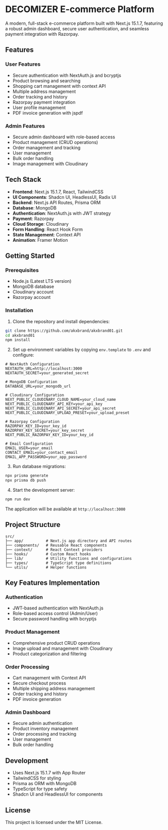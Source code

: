 # DECOMIZER E-commerce Platform

A modern, full-stack e-commerce platform built with Next.js 15.1.7, featuring a robust admin dashboard, secure user authentication, and seamless payment integration with Razorpay.

## Features

### User Features
- Secure authentication with NextAuth.js and bcryptjs
- Product browsing and searching
- Shopping cart management with context API
- Multiple address management
- Order tracking and history
- Razorpay payment integration
- User profile management
- PDF invoice generation with jspdf

### Admin Features
- Secure admin dashboard with role-based access
- Product management (CRUD operations)
- Order management and tracking
- User management
- Bulk order handling
- Image management with Cloudinary

## Tech Stack

- **Frontend**: Next.js 15.1.7, React, TailwindCSS
- **UI Components**: Shadcn UI, HeadlessUI, Radix UI
- **Backend**: Next.js API Routes, Prisma ORM
- **Database**: MongoDB
- **Authentication**: NextAuth.js with JWT strategy
- **Payment**: Razorpay
- **Cloud Storage**: Cloudinary
- **Form Handling**: React Hook Form
- **State Management**: Context API
- **Animation**: Framer Motion

## Getting Started

### Prerequisites

- Node.js (Latest LTS version)
- MongoDB database
- Cloudinary account
- Razorpay account

### Installation

1. Clone the repository and install dependencies:
```bash
git clone https://github.com/akxbrand/akxbrand01.git
cd akxbrand01
npm install
```

2. Set up environment variables by copying `env.template` to `.env` and configure:

```env
# NextAuth Configuration
NEXTAUTH_URL=http://localhost:3000
NEXTAUTH_SECRET=your_generated_secret

# MongoDB Configuration
DATABASE_URL=your_mongodb_url

# Cloudinary Configuration
NEXT_PUBLIC_CLOUDINARY_CLOUD_NAME=your_cloud_name
NEXT_PUBLIC_CLOUDINARY_API_KEY=your_api_key
NEXT_PUBLIC_CLOUDINARY_API_SECRET=your_api_secret
NEXT_PUBLIC_CLOUDINARY_UPLOAD_PRESET=your_upload_preset

# Razorpay Configuration
RAZORPAY_KEY_ID=your_key_id
RAZORPAY_KEY_SECRET=your_key_secret
NEXT_PUBLIC_RAZORPAY_KEY_ID=your_key_id

# Email Configuration
EMAIL_USER=your_email
CONTACT_EMAIL=your_contact_email
EMAIL_APP_PASSWORD=your_app_password
```

3. Run database migrations:
```bash
npx prisma generate
npx prisma db push
```

4. Start the development server:
```bash
npm run dev
```

The application will be available at `http://localhost:3000`

## Project Structure

```
src/
├── app/          # Next.js app directory and API routes
├── components/   # Reusable React components
├── context/      # React Context providers
├── hooks/        # Custom React hooks
├── lib/          # Utility functions and configurations
├── types/        # TypeScript type definitions
└── utils/        # Helper functions
```

## Key Features Implementation

### Authentication
- JWT-based authentication with NextAuth.js
- Role-based access control (Admin/User)
- Secure password handling with bcryptjs

### Product Management
- Comprehensive product CRUD operations
- Image upload and management with Cloudinary
- Product categorization and filtering

### Order Processing
- Cart management with Context API
- Secure checkout process
- Multiple shipping address management
- Order tracking and history
- PDF invoice generation

### Admin Dashboard
- Secure admin authentication
- Product inventory management
- Order processing and tracking
- User management
- Bulk order handling

## Development

- Uses Next.js 15.1.7 with App Router
- TailwindCSS for styling
- Prisma as ORM with MongoDB
- TypeScript for type safety
- Shadcn UI and HeadlessUI for components

## License

This project is licensed under the MIT License.
